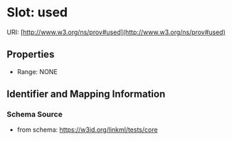 # Slot: used

URI: [http://www.w3.org/ns/prov#used](http://www.w3.org/ns/prov#used)



<!-- no inheritance hierarchy -->


## Properties

 * Range: NONE



## Identifier and Mapping Information







### Schema Source


* from schema: https://w3id.org/linkml/tests/core



